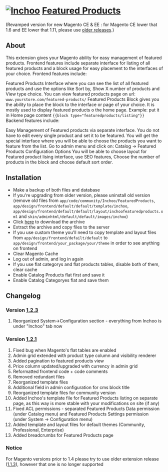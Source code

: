 # [![Inchoo](http://inchoo.net/wp-content/themes/inchoo3/images/logo-inchoo.png)](http://inchoo.net) [Featured Products](http://inchoo.net/ecommerce/magento/featured-products-on-magento-frontpage/)

(Revamped version for new Magento CE & EE : for Magento CE lower that 1.6 and EE lower that 1.11, please use [older releases](https://github.com/buric/Inchoo_FeaturedProducts/branches).)

## About

This extension gives your Magento ability for easy management of featured products. Frontend features include separate interface for listing of all featured products and a block usage for easy placement to the interfaces of your choice. Frontend features include:

Featured Products Interface where you can see the list of all featured products and use the options like Sort by, Show X number of products and View type choice.
You can view featured products page on url: ``www.yourstore.com/featured-products/``
Featured Products Block gives you the ability to place the block to the interface or page of your choice. It is mostly used to display featured products o the home page.
Example: put it in Home page content ``{{block type="featuredproducts/listing"}}``
Backend features include:

Easy Management of Featured products via separate interface. You do not have to edit every single product and set it to be featured. You will get the special interface where you will be able to choose the products you want to feature from the list.
Go to admin menu and click on: Catalog -> Featured Products
Configuration Options You will be able to choose layout for Featured product lising interface, use SEO features, Choose the number of products in the block and choose default sort order.
 
## Installation

- Make a backup of both files and database
- If you're upgrading from older version, please uninstall old version (remove old files from ``app/code/community/Inchoo/FeaturedProducts``, ``app/design/frontend/default/default/template/inchoo``, ``app/design/frontend/default/default/layout/inchoofeaturedproducts.xml`` and ``skin/adminhtml/default/default/images/inchoo``)
- Click [here](https://github.com/buric/Inchoo_FeaturedProducts/archive/master.zip) to download the archive
- Extract the archive and copy files to the server
- If you use custom theme you'll need to copy template and layout files from ``app/design/frontend/defailt/default`` to ``app/design/frontend/your_package/your/theme`` in order to see anything on frontend
- Clear Magento Cache
- Log out of admin, and log in again
- If you use flat categorys and flat products tables, disable both of them, clear cache
- Enable Catalog Products flat first and save it
- Enable Catalog Categoryes flat and save them
 
## Changelog

### Version [1.2.3](https://github.com/buric/Inchoo_FeaturedProducts/tree/1.2.3)
 1. Reorganized System->Configuration section - everything from Inchoo is under "Inchoo" tab now
 

### Version [1.2.1](https://github.com/buric/Inchoo_FeaturedProducts/tree/1.2.1)
 1. Fixed bug when Magento's flat tables are enabled
 2. Admin grid extended with product type column and visibility renderer
 3. Added pagination to featured products view
 4. Price column updated/upgraded with currency in admin grid
 5. Reformatted frontend code + code comments
 6. Removed redundant files
 7. Reorganized template files
 8. Additional field in admin configuration for cms block title
 9. Reorganized template files for community version
 10. Added Inchoo's template file for Featured Products listing on separate page, as this way is more stable with your modifications on site (if any)
 11. Fixed ACL permissions - separated Featured Products Data permission (under Catalog menu) and Featured Products Settings permission (under System -> Configuration menu)
 12. Added template and layout files for default themes (Community, Professional, Enterprise)
 13. Added breadcrumbs for Featured Products page
 
### Notice

For Magento versions prior to 1.4 please try to use older extension release ([1.1.3](https://github.com/buric/Inchoo_FeaturedProducts/tree/1.1.3)), however that one is no longer supported
